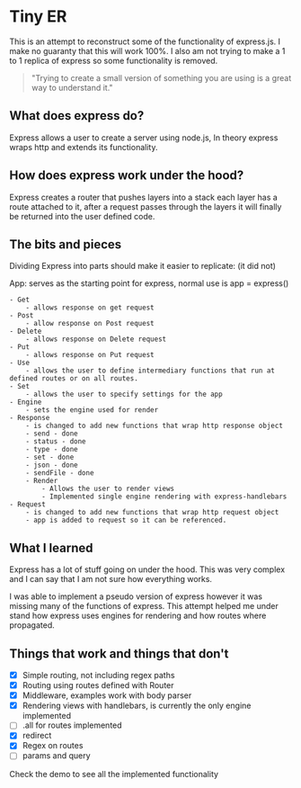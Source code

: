 # Tiny ER

This is an attempt to reconstruct some of the functionality of express.js. I make no guaranty that this will work 100%. I also am not trying to make a 1 to 1 replica of express so some functionality is removed.

> "Trying to create a small version of something you are using is a great way to understand it."

## What does express do?

Express allows a user to create a server using node.js, In theory express wraps http and extends its functionality.

## How does express work under the hood?

Express creates a router that pushes layers into a stack each layer has a route attached to it, after a request passes through the layers it will finally be returned into the user defined code.

## The bits and pieces

Dividing Express into parts should make it easier to replicate: (it did not)

App: serves as the starting point for express, normal use is app = express()
  
    - Get
        - allows response on get request
    - Post
        - allow response on Post request
    - Delete
        - allows response on Delete request
    - Put
        - allows response on Put request
    - Use 
        - allows the user to define intermediary functions that run at defined routes or on all routes.
    - Set 
        - allows the user to specify settings for the app
    - Engine
        - sets the engine used for render
    - Response
        - is changed to add new functions that wrap http response object
        - send - done
        - status - done
        - type - done
        - set - done
        - json - done
        - sendFile - done
        - Render
            - Allows the user to render views
            - Implemented single engine rendering with express-handlebars
    - Request
        - is changed to add new functions that wrap http request object
        - app is added to request so it can be referenced.
 

## What I learned

Express has a lot of stuff going on under the hood. This was very complex and I can say that I am not sure how everything works.

I was able to implement a pseudo version of express however it was missing many of the functions of express. This attempt helped me under stand how express uses engines for rendering and how routes where propagated. 

## Things that work and things that don't

- [x] Simple routing, not including regex paths
- [x] Routing using routes defined with Router
- [x] Middleware, examples work with body parser
- [x] Rendering views with handlebars, is currently the only engine implemented
- [ ] .all for routes implemented
- [x] redirect
- [x] Regex on routes
- [ ] params and query 

Check the demo to see all the implemented functionality